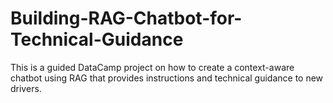 # Building-RAG-Chatbot-for-Technical-Guidance
This is a guided DataCamp project on how to create a context-aware chatbot using RAG that provides instructions and technical guidance to new drivers.
